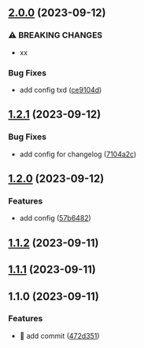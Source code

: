 

## [2.0.0](https://github.com/roy-kang/test-release/compare/1.2.1...2.0.0) (2023-09-12)


### ⚠ BREAKING CHANGES

* xx

### Bug Fixes

* add config txd ([ce9104d](https://github.com/roy-kang/test-release/commit/ce9104d081c24a59b7a2e91fa7011075162f79cc))

## [1.2.1](https://github.com/roy-kang/test-release/compare/1.2.0...1.2.1) (2023-09-12)


### Bug Fixes

* add config for changelog ([7104a2c](https://github.com/roy-kang/test-release/commit/7104a2c2aa6de57d30028b885c01649795e8567b))

## [1.2.0](https://github.com/roy-kang/test-release/compare/1.1.2...1.2.0) (2023-09-12)


### Features

* add config ([57b6482](https://github.com/roy-kang/test-release/commit/57b64820dd19e0588027e7d231e47522488157ad))

## [1.1.2](https://github.com/roy-kang/test-release/compare/1.1.1...1.1.2) (2023-09-11)

## [1.1.1](https://github.com/roy-kang/test-release/compare/1.1.0...1.1.1) (2023-09-11)

## 1.1.0 (2023-09-11)


### Features

* 🎸 add commit ([472d351](https://github.com/roy-kang/test-release/commit/472d35145e511c04ee43d89b6453c474ebad4853))